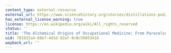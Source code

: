 ```yaml
---
content_type: external-resource
external_url: https://www.sciencehistory.org/stories/distillations-pod/the-alchemical-origins-of-occupational-medicine/?utm_source=newsletter&utm_medium=email&utm_campaign=090224
has_external_license_warning: true
license: https://en.wikipedia.org/wiki/All_rights_reserved
status: ''
title: 'The Alchemical Origins of Occupational Medicine: From Paracelsus to OSHA'
uid: 781832a4-68e7-4d1d-92af-8c0c56853418
wayback_url: ''
---
```

